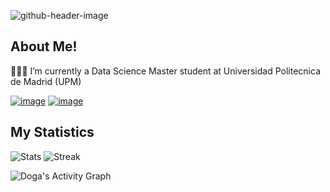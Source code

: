 ![github-header-image](https://user-images.githubusercontent.com/58374585/163728484-7a606e3f-4366-4428-ab9f-cfa7aaa85c3f.jpeg)

## About Me!

👨🏽‍💻 I’m currently a Data Science Master student at Universidad Politecnica de Madrid (UPM)

<div align="left">

[![image](https://img.shields.io/badge/LinkedIn-0077B5?style=for-the-badge&logo=linkedin&logoColor=white)](https://www.linkedin.com/in/dogacengiz/)
[![image](https://img.shields.io/badge/Gmail-D14836?style=for-the-badge&logo=gmail&logoColor=white)](mailto:dogacengizz@gmail.com)

## My Statistics

![Stats](https://github-readme-stats.vercel.app/api?username=dogacengiz&count_private=true&show_icons=true&theme=tokyonight&include_all_commits)
![Streak](https://github-readme-streak-stats.herokuapp.com/?user=dogacengiz&theme=tokyonight)
  

![Doga's Activity Graph](https://activity-graph.herokuapp.com/graph?username=dogacengiz&custom_title=Doga's%20Contribution%20Graph&theme=tokyonight&bg_color=1a1b27&line=38bdae&point=c58545)





